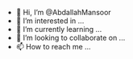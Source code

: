 - 👋 Hi, I’m @AbdallahMansoor
- 👀 I’m interested in ...
- 🌱 I’m currently learning ...
- 💞️ I’m looking to collaborate on ...
- 📫 How to reach me                  ... 

<!---
AbdallahMansoor/AbdallahMansoor is a ✨ special ✨ repository because its `README.md` (this file) appears on your GitHub profile.
You can click the Preview link to take a look at your changes.
--->
